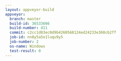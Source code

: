 ```yaml
---
layout: appveyor-build
appveyor:
  branch: master
  build-id: 36533666
  build-number: 411
  commit: c2cc1d83ec0d9b4260568124ed24233e360cb2ff
  job-id: nn8y5a5o1luqu9y5
  job-number: 2
  os-name: Windows
  test-result: 0
---
```

